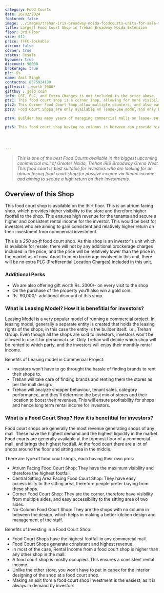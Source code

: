 ```yaml
---
category: Food Courts
date: 26/02/2024
featured: false
image: ../images/trehan-iris-broadway-noida-foodcourts-units-for-sale-ffs03.webp
title: Largest Food Court Shop in Trehan Broadway Noida Extension
floor: 3rd Floor
size: 612
price: TFFC-lockable
atrium: false
corner: true
status: Resale
byowner: true
discount: 90000
brokerage: true
plc: 5%
name: Amit Singh
contactno: 8375924100
giftvisit : worth 2000*
giftbuy : gold coin
info: GST, PLC, and Extra Changes is not included in the price above.
ptz1: This food court shop is a corner shop, allowing for more visibility and therefore higher footfall
ptz2: This Corner Food Court Shop allow multiple counters, and also easy access to the sitting area in two directions.
ptz3: Food Court Shops are only available on lease-use model and only builder has the leasing rights for these shops.

ptz4: Builder has many years of managing commercial malls on lease-use model, therefore investors can be assured to have consistent rental income for their investments for a very long period of time.

ptz5: This food court shop having no columns in between can provide higher rental yield as its preferred for better kitchen planning and staff management.




---
```

> _This is one of the best Food Courts available in the biggest upcoming commercial mall of Greater Noida, Trehan IRIS Broadway Greno West. This food court is best suitable for investors who are looking for an atrium facing food court shop for passive income via Rental income and aiming to secure a high return on their investments._

## Overview of this Shop

This food court shop is available on the thirt floor. This is an atrium facing shop, which provides higher visibility to the store and therefore higher footfall to the shop. This ensures high revenue for the tenants and secure a higher and consistent rental income for the investor. This would be best for investors who are aiming to gain consistent and relatively higher return on their investment from commercial investment.

This is a _250 sq-ft_ food court shop. As this shop is an investor's unit which is available for resale, there will not by any additional brockerage charges included in the price, and the price will be relatively lower than the price in the market as of now. Apart from no brokerage involved in this unit, there will be no extra PLC (Prefferential Location Charges) included in this unit.

### Additional Perks
* We are also offering gift worth Rs. 2000/- on every visit to the shop
* On the purchase of the property you'll also win a gold coin.
* Rs. 90,000/- additional discount of this shop.

### What is Leasing Model? How it is benefitial for investors?
Leasing Model is a very popular model of running a commercial project. In leasing model, generally a separate entity is created that holds the leasing rights of the shops, in this case the entity is the builder itself. i.e., Trehan Group. Even though all the shops are sold to investors, investors won't be allowed to use it for personnal use. Only Trehan will decide which shop will be rented to which party, and the investors will enjoy their monthly rental income.

Benefits of Leasing model in Commercial Project:
* Investors won't have to go throught the hassle of finding brands to rent their shops to.
* Trehan will take care of finding brands and renting them the stores as per the mall design.
* Trehan will analyze shopper behaviour, tenant sales, category performance, and they'll determine the best mix of stores and their location to boost their revenues. This will ensure profitability for shops and hence long term rental income for investors.

### What is a Food Court Shop? How it is benefitial for investors?
Food court shops are generally the most revenue generating shops of any mall. These have the highest demand and the highest liquidity in the market. Food courts are generally available at the topmost floor of a commercial mall, and brings the highest footfall. At the food court there are a lot of shops around the floor and sitting area in the middle. 

There are type of food court shops, each having their own pros:
* Atrium Facing Food Court Shop: They have the maximum visibility and therefore the highest footfall.
* Central Sitting Area Facing Food Court Shop: They have easy accessibility to the sitting area, therefore people prefer buying from these shops.
* Corner Food Court Shop: They are the corner, therefore have visibility from multiple sides, and easy accessibility to the sitting area of two sides.
* No-Column Food Court Shop: They are the shops with no column in between the design, which helps in making a better kitchen design and management of the staff.

Benefits of Investing in a Food Court Shop:
* Food Court Shops have the highest footfall in any commercial mall.
* Food Court Shops generate consistent and highest revenue.
* In most of the case, Rental Income from a food court shop is higher than any other shop in the mall.
* A food court shop is mostly occupied. This ensures a consistent rental income.
* Unlike the other store, you won't have to put in capex for the interior designing of the shop at a food court shop.
* Making an exit from a food court shop investment is the easiest, as it is always in demand by investors.